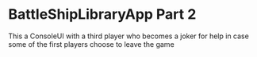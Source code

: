 # BattleShipLibraryApp Part 2
This a ConsoleUI with a third player who becomes a joker for help in case some of the first players choose to leave the game

